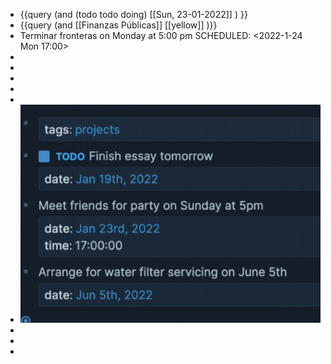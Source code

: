 - {{query (and (todo todo doing) [[Sun, 23-01-2022]] ) }}
- {{query (and [[Finanzas Públicas]] [[yellow]] )}}
- Terminar fronteras on Monday at 5:00 pm
  SCHEDULED: <2022-1-24 Mon 17:00>
-
-
-
-
-
- ![image.png](../assets/image_1642943904681_0.png)
-
-
-